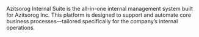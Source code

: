 Azitsorog Internal Suite is the all-in-one internal management system built for Azitsorog Inc.
This platform is designed to support and automate core business processes—tailored specifically for the company’s internal operations.
